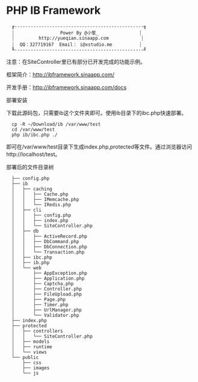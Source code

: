 PHP IB Framework
===========

      ╔------------------------------------------------╗
      ┆                 Power By @小笙_               ┆
      ┆         http://yueqian.sinaapp.com            ┆
      ┆  QQ：327719167  Email： i@xstudio.me          ┆
      ╚------------------------------------------------╝

注意：在SiteController里已有部分已开发完成的功能示例。      



框架简介：http://ibframework.sinaapp.com/

开发手册：http://ibframework.sinaapp.com/docs

部署安装

下载此源码包，只需要ib这个文件夹即可。使用ib目录下的ibc.php快速部署。

      cp -R ~/Download/ib /var/www/test
      cd /var/www/test
      php ib/ibc.php ./
      
即可在/var/www/test目录下生成index.php,protected等文件。通过浏览器访问 http://localhost/test。

部署后的文件目录树

      ├── config.php
      ├── ib
      │   ├── caching
      │   │   ├── Cache.php
      │   │   ├── IMemcache.php
      │   │   └── IRedis.php
      │   ├── cli
      │   │   ├── config.php
      │   │   ├── index.php
      │   │   └── SiteController.php
      │   ├── db
      │   │   ├── ActiveRecord.php
      │   │   ├── DbCommand.php
      │   │   ├── DbConnection.php
      │   │   └── Transaction.php
      │   ├── ibc.php
      │   ├── ib.php
      │   └── web
      │       ├── AppException.php
      │       ├── Application.php
      │       ├── Captcha.php
      │       ├── Controller.php
      │       ├── FileUpload.php
      │       ├── Page.php
      │       ├── Timer.php
      │       ├── UrlManager.php
      │       └── Validator.php
      ├── index.php
      ├── protected
      │   ├── controllers
      │   │   └── SiteController.php
      │   ├── models
      │   ├── runtime
      │   └── views
      └── public
          ├── css
          ├── images
          └── js



